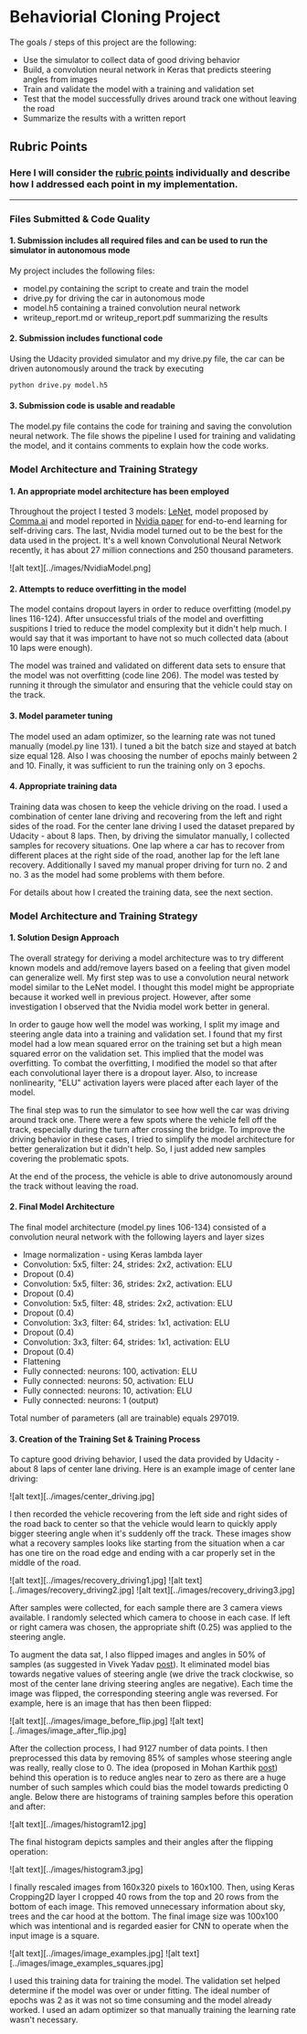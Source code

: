 # Behaviorial Cloning Project

The goals / steps of this project are the following:
* Use the simulator to collect data of good driving behavior
* Build, a convolution neural network in Keras that predicts steering angles from images
* Train and validate the model with a training and validation set
* Test that the model successfully drives around track one without leaving the road
* Summarize the results with a written report
## Rubric Points
### Here I will consider the [rubric points](https://review.udacity.com/#!/rubrics/432/view) individually and describe how I addressed each point in my implementation.  

---
### Files Submitted & Code Quality

#### 1. Submission includes all required files and can be used to run the simulator in autonomous mode

My project includes the following files:
* model.py containing the script to create and train the model
* drive.py for driving the car in autonomous mode
* model.h5 containing a trained convolution neural network 
* writeup_report.md or writeup_report.pdf summarizing the results

#### 2. Submission includes functional code
Using the Udacity provided simulator and my drive.py file, the car can be driven autonomously around the track by executing 
```sh
python drive.py model.h5
```

#### 3. Submission code is usable and readable

The model.py file contains the code for training and saving the convolution neural network. The file shows the pipeline I used for training and validating the model, and it contains comments to explain how the code works.

### Model Architecture and Training Strategy

#### 1. An appropriate model architecture has been employed

Throughout the project I tested 3 models: [LeNet](http://yann.lecun.com/exdb/publis/pdf/lecun-01a.pdf), model proposed by [Comma.ai](https://github.com/commaai/research/blob/master/train_steering_model.py) and model reported in [Nvidia paper](https://arxiv.org/pdf/1604.07316v1.pdf) for end-to-end learning for self-driving cars. The last, Nvidia model turned out to be the best for the data used in the project. It's a well known Convolutional Neural Network recently, it has about 27 million connections and 250 thousand parameters. 

![alt text][../images/NvidiaModel.png]

#### 2. Attempts to reduce overfitting in the model

The model contains dropout layers in order to reduce overfitting (model.py lines 116-124). After unsuccessful trials of the model and overfitting suspitions I tried to reduce the model complexity but it didn't help much. I would say that it was important to have not so much collected data (about 10 laps were enough).

The model was trained and validated on different data sets to ensure that the model was not overfitting (code line 206). The model was tested by running it through the simulator and ensuring that the vehicle could stay on the track.

#### 3. Model parameter tuning

The model used an adam optimizer, so the learning rate was not tuned manually (model.py line 131). I tuned a bit the batch size and stayed at batch size equal 128. Also I was choosing the number of epochs mainly between 2 and 10. Finally, it was sufficient to run the training only on 3 epochs. 

#### 4. Appropriate training data

Training data was chosen to keep the vehicle driving on the road. I used a combination of center lane driving and recovering from the left and right sides of the road. For the center lane driving I used the dataset prepared by Udacity - about 8 laps. Then, by driving the simulator manually, I collected samples for recovery situations. One lap where a car has to recover from different places at the right side of the road, another lap for the left lane recovery. Additionally I saved my manual proper driving for turn no. 2 and no. 3 as the model had some problems with them before. 

For details about how I created the training data, see the next section. 

### Model Architecture and Training Strategy

#### 1. Solution Design Approach

The overall strategy for deriving a model architecture was to try different known models and add/remove layers based on a feeling that given model can generalize well. My first step was to use a convolution neural network model similar to the LeNet model. I thought this model might be appropriate because it worked well in previous project. However, after some investigation I observed that the Nvidia model work better in general. 

In order to gauge how well the model was working, I split my image and steering angle data into a training and validation set. I found that my first model had a low mean squared error on the training set but a high mean squared error on the validation set. This implied that the model was overfitting. To combat the overfitting, I modified the model so that after each convolutional layer there is a dropout layer. Also, to increase nonlinearity, "ELU" activation layers were placed after each layer of the model.

The final step was to run the simulator to see how well the car was driving around track one. There were a few spots where the vehicle fell off the track, especially during the turn after crossing the bridge. To improve the driving behavior in these cases, I tried to simplify the model architecture for better generalization but it didn't help. So, I just added new samples covering the problematic spots.

At the end of the process, the vehicle is able to drive autonomously around the track without leaving the road.

#### 2. Final Model Architecture

The final model architecture (model.py lines 106-134) consisted of a convolution neural network with the following layers and layer sizes 

* Image normalization - using Keras lambda layer
* Convolution: 5x5, filter: 24, strides: 2x2, activation: ELU
* Dropout (0.4)
* Convolution: 5x5, filter: 36, strides: 2x2, activation: ELU
* Dropout (0.4)
* Convolution: 5x5, filter: 48, strides: 2x2, activation: ELU
* Dropout (0.4)
* Convolution: 3x3, filter: 64, strides: 1x1, activation: ELU
* Dropout (0.4)
* Convolution: 3x3, filter: 64, strides: 1x1, activation: ELU
* Dropout (0.4)
* Flattening
* Fully connected: neurons: 100, activation: ELU
* Fully connected: neurons: 50, activation: ELU
* Fully connected: neurons: 10, activation: ELU
* Fully connected: neurons: 1 (output)

Total number of parameters (all are trainable) equals 297019.

#### 3. Creation of the Training Set & Training Process

To capture good driving behavior, I used the data provided by Udacity - about 8 laps of center lane driving. Here is an example image of center lane driving:

![alt text][../images/center_driving.jpg]

I then recorded the vehicle recovering from the left side and right sides of the road back to center so that the vehicle would learn to quickly apply bigger steering angle when it's suddenly off the track. These images show what a recovery samples looks like starting from the situation when a car has one tire on the road edge and ending with a car properly set in the middle of the road. 

![alt text][../images/recovery_driving1.jpg]
![alt text][../images/recovery_driving2.jpg]
![alt text][../images/recovery_driving3.jpg]

After samples were collected, for each sample there are 3 camera views available. I randomly selected which camera to choose in each case. If left or right camera was chosen, the appropriate shift (0.25) was applied to the steering angle.

To augment the data sat, I also flipped images and angles in 50% of samples (as suggested in Vivek Yadav [post](https://chatbotslife.com/using-augmentation-to-mimic-human-driving-496b569760a9)). It eliminated model bias towards negative values of steering angle (we drive the track clockwise, so most of the center lane driving steering angles are negative). Each time the image was flipped, the corresponding steering angle was reversed. For example, here is an image that has then been flipped:

![alt text][../images/image_before_flip.jpg]
![alt text][../images/image_after_flip.jpg]

After the collection process, I had 9127 number of data points. I then preprocessed this data by removing 85% of samples whose steering angle was really, really close to 0. The idea (proposed in Mohan Karthik [post](https://medium.com/@mohankarthik/cloning-a-car-to-mimic-human-driving-5c2f7e8d8aff)) behind this operation is to reduce angles near to zero as there are a huge number of such samples which could bias the model towards predicting 0 angle. Below there are histograms of training samples before this operation and after:

![alt text][../images/histogram12.jpg]

The final histogram depicts samples and their angles after the flipping operation:

![alt text][../images/histogram3.jpg]

I finally rescaled images from 160x320 pixels to 160x100. Then, using Keras Cropping2D layer I cropped 40 rows from the top and 20 rows from the bottom of each image. This removed unnecessary information about sky, trees and the car hood at the bottom. The final image size was 100x100 which was intentional and is regarded easier for CNN to operate when the input image is a square.

![alt text][../images/image_examples.jpg]
![alt text][../images/image_examples_squares.jpg]

I used this training data for training the model. The validation set helped determine if the model was over or under fitting. The ideal number of epochs was 2 as it was not so time consuming and the model already worked. I used an adam optimizer so that manually training the learning rate wasn't necessary.

